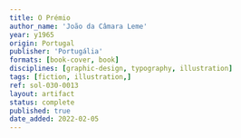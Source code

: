 ```yaml
---
title: O Prémio
author_name: 'João da Câmara Leme'
year: y1965
origin: Portugal
publisher: 'Portugália'
formats: [book-cover, book]
disciplines: [graphic-design, typography, illustration]
tags: [fiction, illustration,]
ref: sol-030-0013
layout: artifact
status: complete
published: true
date_added: 2022-02-05
---
```

